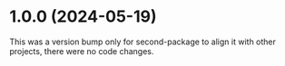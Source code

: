 # 1.0.0 (2024-05-19)

This was a version bump only for second-package to align it with other projects, there were no code changes.